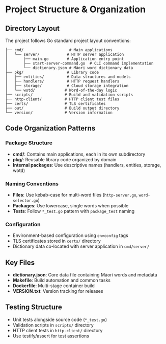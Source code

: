 # Project Structure & Organization

## Directory Layout

The project follows Go standard project layout conventions:

```
├── cmd/                    # Main applications
│   └── server/            # HTTP server application
│       ├── main.go        # Application entry point
│       ├── start-server-command.go  # CLI command implementation
│       └── dictionary.json # Māori word dictionary data
├── pkg/                   # Library code
│   ├── entities/          # Data structures and models
│   ├── handlers/          # HTTP request handlers
│   ├── storage/           # Cloud storage integration
│   └── wotd/             # Word-of-the-day logic
├── scripts/              # Build and validation scripts
├── http-client/          # HTTP client test files
├── certs/                # TLS certificates
├── out/                  # Build output directory
└── version/              # Version information
```

## Code Organization Patterns

### Package Structure
- **cmd/**: Contains main applications, each in its own subdirectory
- **pkg/**: Reusable library code organized by domain
- **Internal packages**: Use descriptive names (handlers, entities, storage, wotd)

### Naming Conventions
- **Files**: Use kebab-case for multi-word files (`http-server.go`, `word-selector.go`)
- **Packages**: Use lowercase, single words when possible
- **Tests**: Follow `*_test.go` pattern with `package_test` naming

### Configuration
- Environment-based configuration using `envconfig` tags
- TLS certificates stored in `certs/` directory
- Dictionary data co-located with server application in `cmd/server/`

## Key Files
- **dictionary.json**: Core data file containing Māori words and metadata
- **Makefile**: Build automation and common tasks
- **Dockerfile**: Multi-stage container build
- **VERSION.txt**: Version tracking for releases

## Testing Structure
- Unit tests alongside source code (`*_test.go`)
- Validation scripts in `scripts/` directory
- HTTP client tests in `http-client/` directory
- Use testify/assert for test assertions